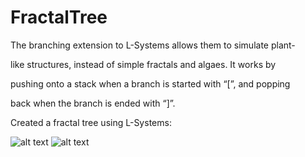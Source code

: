 # FractalTree
The branching extension to L-Systems allows them to simulate plant-

like structures, instead of simple fractals and algaes. It works by 

pushing onto a stack when a branch is started with “[”, and popping 

back when the branch is ended with “]”. 
 
 
Created a fractal tree using L-Systems:

![alt text](https://github.com/s15444/FractalTree/blob/master/bin/tree/1.PNG)
![alt text](https://github.com/s15444/FractalTree/blob/master/bin/tree/2.PNG)
